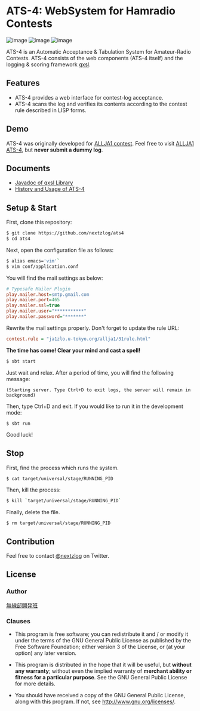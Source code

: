 ATS-4: WebSystem for Hamradio Contests
====

![image](https://img.shields.io/badge/Java-JDK8-green.svg)
![image](https://img.shields.io/badge/Scala-2.12-green.svg)
![image](https://img.shields.io/badge/license-GPL3-green.svg)

ATS-4 is an Automatic Acceptance & Tabulation System for Amateur-Radio Contests.
ATS-4 consists of the web components (ATS-4 itself) and the logging & scoring framework [qxsl](https://github.com/nextzlog/qxsl).

## Features

- ATS-4 provides a web interface for contest-log acceptance.
- ATS-4 scans the log and verifies its contents according to the contest rule described in LISP forms.

## Demo

ATS-4 was originally developed for [ALLJA1 contest](http://ja1zlo.u-tokyo.org/allja1/).
Feel free to visit [ALLJA1 ATS-4](https://allja1.org), but **never submit a dummy log**.

## Documents

- [Javadoc of qxsl Library](https://pafelog.net/qxsl/index.html)
- [History and Usage of ATS-4](https://pafelog.net/ats4.pdf)

## Setup & Start

First, clone this repository:

```sh
$ git clone https://github.com/nextzlog/ats4
$ cd ats4
```

Next, open the configuration file as follows:

```sh
$ alias emacs='vim'`
$ vim conf/application.conf
```

You will find the mail settings as below:

```ini
# Typesafe Mailer Plugin
play.mailer.host=smtp.gmail.com
play.mailer.port=465
play.mailer.ssl=true
play.mailer.user="***********"
play.mailer.password="*******"
```

Rewrite the mail settings properly.
Don't forget to update the rule URL:

```ini
contest.rule = "ja1zlo.u-tokyo.org/allja1/31rule.html"
```

**The time has come! Clear your mind and cast a spell!**

```sh
$ sbt start
```

Just wait and relax.
After a period of time, you will find the following message:

```
(Starting server. Type Ctrl+D to exit logs, the server will remain in background)
```

Then, type Ctrl+D and exit.
If you would like to run it in the development mode:

```
$ sbt run
```

Good luck!

## Stop

First, find the process which runs the system.

```sh
$ cat target/universal/stage/RUNNING_PID
```

Then, kill the process:

```sh
$ kill `target/universal/stage/RUNNING_PID`
```

Finally, delete the file.

```
$ rm target/universal/stage/RUNNING_PID
```

## Contribution

Feel free to contact [@nextzlog](https://twitter.com/nextzlog) on Twitter.

## License

### Author

[無線部開発班](https://pafelog.net)

### Clauses

- This program is free software; you can redistribute it and / or modify it under the terms of the GNU General Public License as published by the Free Software Foundation; either version 3 of the License, or (at your option) any later version.

- This program is distributed in the hope that it will be useful, but **without any warranty**; without even the implied warranty of **merchant ability or fitness for a particular purpose**.
See the GNU General Public License for more details.

- You should have received a copy of the GNU General Public License, along with this program.
If not, see <http://www.gnu.org/licenses/>.
